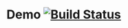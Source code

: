 # Demo [![Build Status](https://travis-ci.org/fforjan/HelloLeMonde.svg?branch=master)](https://travis-ci.org/fforjan/HelloLeMonde)
